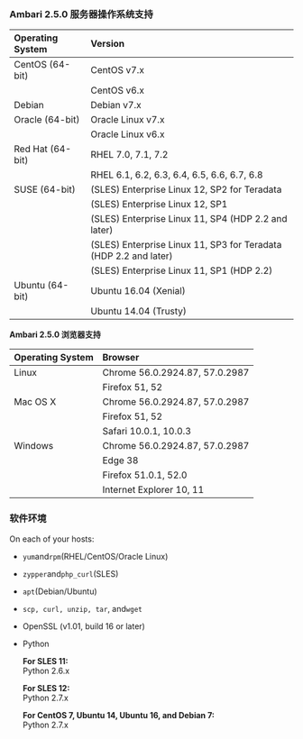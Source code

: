 ### **Ambari 2.5.0 服务器操作系统支持**

| Operating System | Version |
| :--- | :--- |
| CentOS \(64-bit\) | CentOS v7.x |
|  | CentOS v6.x |
| Debian | Debian v7.x |
| Oracle \(64-bit\) | Oracle Linux v7.x |
|  | Oracle Linux v6.x |
| Red Hat \(64-bit\) | RHEL 7.0, 7.1, 7.2 |
|  | RHEL 6.1, 6.2, 6.3, 6.4, 6.5, 6.6, 6.7, 6.8 |
| SUSE \(64-bit\) | \(SLES\) Enterprise Linux 12, SP2 for Teradata |
|  | \(SLES\) Enterprise Linux 12, SP1 |
|  | \(SLES\) Enterprise Linux 11, SP4 \(HDP 2.2 and later\) |
|  | \(SLES\) Enterprise Linux 11, SP3 for Teradata \(HDP 2.2 and later\) |
|  | \(SLES\) Enterprise Linux 11, SP1 \(HDP 2.2\) |
| Ubuntu \(64-bit\) | Ubuntu 16.04 \(Xenial\) |
|  | Ubuntu 14.04 \(Trusty\) |

**Ambari 2.5.0 浏览器支持**

| Operating System | Browser |
| :--- | :--- |
| Linux | Chrome 56.0.2924.87, 57.0.2987 |
|  | Firefox 51, 52 |
| Mac OS X | Chrome 56.0.2924.87, 57.0.2987 |
|  | Firefox 51, 52 |
|  | Safari 10.0.1, 10.0.3 |
| Windows | Chrome 56.0.2924.87, 57.0.2987 |
|  | Edge 38 |
|  | Firefox 51.0.1, 52.0 |
|  | Internet Explorer 10, 11 |

### 软件环境

On each of your hosts:

* `yum`and`rpm`\(RHEL/CentOS/Oracle Linux\)

* `zypper`and`php_curl`\(SLES\)

* `apt`\(Debian/Ubuntu\)

* `scp, curl, unzip, tar`, and`wget`

* OpenSSL \(v1.01, build 16 or later\)

* Python

  **For SLES 11:**  
  Python 2.6.x

  **For SLES 12:**  
  Python 2.7.x

  **For CentOS 7, Ubuntu 14, Ubuntu 16, and Debian 7:**  
  Python 2.7.x



